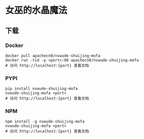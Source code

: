 # 女巫的水晶魔法

## 下载

### Docker

```
docker pull apachecn0/nvwude-shuijing-mofa
docker run -tid -p <port>:80 apachecn0/nvwude-shuijing-mofa
# 访问 http://localhost:{port} 查看文档
```

### PYPI

```
pip install nvwude-shuijing-mofa
nvwude-shuijing-mofa <port>
# 访问 http://localhost:{port} 查看文档
```

### NPM

```
npm install -g nvwude-shuijing-mofa
nvwude-shuijing-mofa <port>
# 访问 http://localhost:{port} 查看文档
```